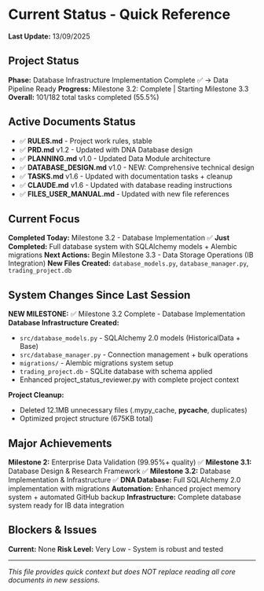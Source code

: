 # Current Status - Quick Reference
**Last Update:** 13/09/2025

## Project Status
**Phase:** Database Infrastructure Implementation Complete ✅ → Data Pipeline Ready
**Progress:** Milestone 3.2: Complete | Starting Milestone 3.3
**Overall:** 101/182 total tasks completed (55.5%)

## Active Documents Status
- ✅ **RULES.md** - Project work rules, stable
- ✅ **PRD.md** v1.2 - Updated with DNA Database design
- ✅ **PLANNING.md** v1.0 - Updated Data Module architecture
- ✅ **DATABASE_DESIGN.md** v1.0 - NEW: Comprehensive technical design
- ✅ **TASKS.md** v1.6 - Updated with documentation tasks + cleanup
- ✅ **CLAUDE.md** v1.6 - Updated with database reading instructions
- ✅ **FILES_USER_MANUAL.md** - Updated with new file references

## Current Focus
**Completed Today:** Milestone 3.2 - Database Implementation ✅
**Just Completed:** Full database system with SQLAlchemy models + Alembic migrations
**Next Actions:** Begin Milestone 3.3 - Data Storage Operations (IB Integration)
**New Files Created:** `database_models.py`, `database_manager.py`, `trading_project.db`

## System Changes Since Last Session
**NEW MILESTONE:** ✅ Milestone 3.2 Complete - Database Implementation
**Database Infrastructure Created:**
- `src/database_models.py` - SQLAlchemy 2.0 models (HistoricalData + Base)
- `src/database_manager.py` - Connection management + bulk operations
- `migrations/` - Alembic migrations system setup
- `trading_project.db` - SQLite database with schema applied
- Enhanced project_status_reviewer.py with complete project context

**Project Cleanup:**
- Deleted 12.1MB unnecessary files (.mypy_cache, __pycache__, duplicates)
- Optimized project structure (675KB total)

## Major Achievements
**Milestone 2:** Enterprise Data Validation (99.95%+ quality) ✅
**Milestone 3.1:** Database Design & Research Framework ✅
**Milestone 3.2:** Database Implementation & Infrastructure ✅
**DNA Database:** Full SQLAlchemy 2.0 implementation with migrations
**Automation:** Enhanced project memory system + automated GitHub backup
**Infrastructure:** Complete database system ready for IB data integration

## Blockers & Issues
**Current:** None
**Risk Level:** Very Low - System is robust and tested

---
*This file provides quick context but does NOT replace reading all core documents in new sessions.*
